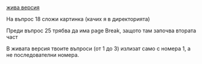 [жива версия](https://hristo-d-hristov.github.io/matura2022/)

На въпрос 18 сложи картинка (качих я в директорията)

Преди въпрос 25 трябва да има page Break, защото там започва втората част

В живата версия твоите въпроси (от 1 до 3) излизат само с номера 1, а не последователни номера.

